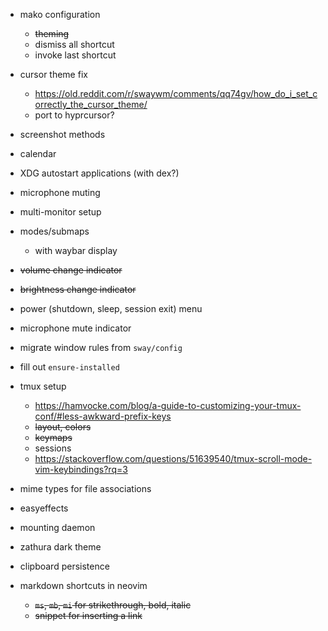 - mako configuration
    * ~~theming~~
    * dismiss all shortcut
    * invoke last shortcut
- cursor theme fix
    * https://old.reddit.com/r/swaywm/comments/qq74gv/how_do_i_set_correctly_the_cursor_theme/
    * port to hyprcursor?
- screenshot methods
- calendar
- XDG autostart applications (with dex?)
- microphone muting
- multi-monitor setup
- modes/submaps 
    * with waybar display
- ~~volume change indicator~~
- ~~brightness change indicator~~
- power (shutdown, sleep, session exit) menu
- microphone mute indicator
- migrate window rules from `sway/config`
- fill out `ensure-installed`
- tmux setup
    * https://hamvocke.com/blog/a-guide-to-customizing-your-tmux-conf/#less-awkward-prefix-keys
    * ~~layout, colors~~
    * ~~keymaps~~
    * sessions
    * https://stackoverflow.com/questions/51639540/tmux-scroll-mode-vim-keybindings?rq=3
- mime types for file associations
- easyeffects
- mounting daemon
- zathura dark theme
- clipboard persistence

- markdown shortcuts in neovim
    * ~~`ms`, `mb`, `mi` for strikethrough, bold, italic~~
    * ~~snippet for inserting a link~~
